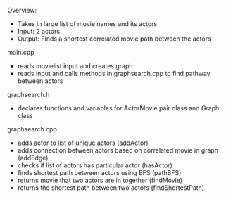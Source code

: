Overview:
  - Takes in large list of movie names and its actors
  - Input: 2 actors
  - Output: Finds a shortest correlated movie path between the actors

main.cpp 
- reads movielist input and creates graph
- reads input and calls methods in graphsearch.cpp to find pathway between actors

graphsearch.h
- declares functions and variables for ActorMovie pair class and Graph class

graphsearch.cpp
- adds actor to list of unique actors (addActor)
- adds connection between actors based on correlated movie in graph (addEdge)
- checks if list of actors has particular actor (hasActor)
- finds shortest path between actors using BFS (pathBFS)
- returns movie that two actors are in together (findMovie)
- returns the shortest path between two actors (findShortestPath)
